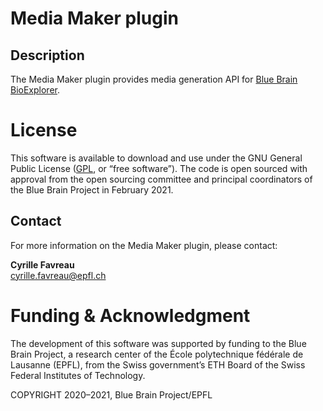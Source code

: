 # Media Maker plugin

## Description
The Media Maker plugin provides media generation API for [Blue Brain BioExplorer](https://github.com/BlueBrain/BioExplorer).

# License
This software is available to download and use under the GNU General Public License ([GPL](https://www.gnu.org/licenses/gpl.html), or “free software”). The code is open sourced with approval from the open sourcing committee and principal coordinators of the Blue Brain Project in February 2021.

## Contact
For more information on the Media Maker plugin, please contact:

__Cyrille Favreau__  
[cyrille.favreau@epfl.ch](cyrille.favreau@epfl.ch) 

# Funding & Acknowledgment

The development of this software was supported by funding to the Blue Brain Project, a research center of the École polytechnique fédérale de Lausanne (EPFL), from the Swiss government’s ETH Board of the Swiss Federal Institutes of Technology.

COPYRIGHT 2020–2021, Blue Brain Project/EPFL
